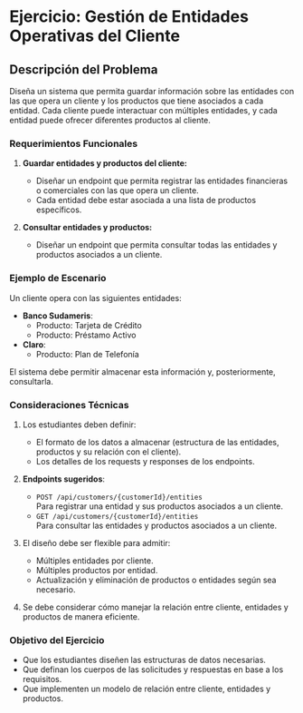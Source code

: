 
# Ejercicio: Gestión de Entidades Operativas del Cliente

## Descripción del Problema

Diseña un sistema que permita guardar información sobre las entidades con las que opera un cliente y los productos que tiene asociados a cada entidad. Cada cliente puede interactuar con múltiples entidades, y cada entidad puede ofrecer diferentes productos al cliente.

### Requerimientos Funcionales

1. **Guardar entidades y productos del cliente:**
   - Diseñar un endpoint que permita registrar las entidades financieras o comerciales con las que opera un cliente.
   - Cada entidad debe estar asociada a una lista de productos específicos.

2. **Consultar entidades y productos:**
   - Diseñar un endpoint que permita consultar todas las entidades y productos asociados a un cliente.

### Ejemplo de Escenario

Un cliente opera con las siguientes entidades:
- **Banco Sudameris**:
  - Producto: Tarjeta de Crédito
  - Producto: Préstamo Activo
- **Claro**:
  - Producto: Plan de Telefonía

El sistema debe permitir almacenar esta información y, posteriormente, consultarla.

### Consideraciones Técnicas

1. Los estudiantes deben definir:
   - El formato de los datos a almacenar (estructura de las entidades, productos y su relación con el cliente).
   - Los detalles de los requests y responses de los endpoints.

2. **Endpoints sugeridos**:
   - `POST /api/customers/{customerId}/entities`  
     Para registrar una entidad y sus productos asociados a un cliente.
   - `GET /api/customers/{customerId}/entities`  
     Para consultar las entidades y productos asociados a un cliente.

3. El diseño debe ser flexible para admitir:
   - Múltiples entidades por cliente.
   - Múltiples productos por entidad.
   - Actualización y eliminación de productos o entidades según sea necesario.

4. Se debe considerar cómo manejar la relación entre cliente, entidades y productos de manera eficiente.

### Objetivo del Ejercicio

- Que los estudiantes diseñen las estructuras de datos necesarias.
- Que definan los cuerpos de las solicitudes y respuestas en base a los requisitos.
- Que implementen un modelo de relación entre cliente, entidades y productos.
